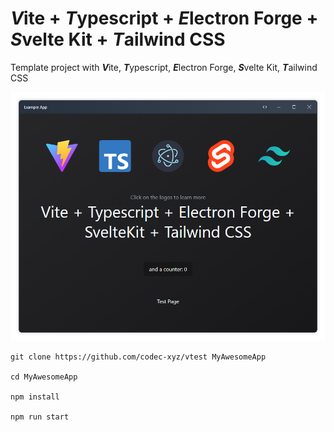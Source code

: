 # ***V***ite + ***T***ypescript + ***E***lectron Forge + ***S***velte Kit + ***T***ailwind CSS

Template project with ***V***ite, ***T***ypescript, ***E***lectron Forge, ***S***velte Kit, ***T***ailwind CSS

![](readme001.png)

```
git clone https://github.com/codec-xyz/vtest MyAwesomeApp

cd MyAwesomeApp

npm install

npm run start
```